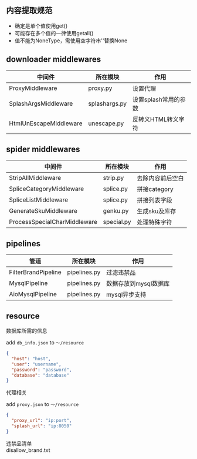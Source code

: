 
## 内容提取规范

+ 确定是单个值使用get()
+ 可能存在多个值的一律使用getall()
+ 值不能为NoneType，需使用空字符串''替换None

## downloader middlewares

|中间件|所在模块|作用|
|---|---|---|
|ProxyMiddleware       |proxy.py     |设置代理|
|SplashArgsMiddleware  |splashargs.py|设置splash常用的参数|
|HtmlUnEscapeMiddleware|unescape.py  |反转义HTML转义字符|

## spider middlewares

|中间件|所在模块|作用|
|---|---|---|
|StripAllMiddleware          |strip.py  |去除内容前后空白|
|SpliceCategoryMiddleware    |splice.py |拼接category|
|SpliceListMiddleware        |splice.py |拼接列表字段|
|GenerateSkuMiddleware       |genku.py  |生成sku及库存|
|ProcessSpecialCharMiddleware|special.py|处理特殊字符|

## pipelines

|管道|所在模块|作用|
|---|---|---|
|FilterBrandPipeline|pipelines.py|过滤违禁品|
|MysqlPipeline      |pipelines.py|数据存放到mysql数据库|
|AioMysqlPipeline   |pipelines.py|mysql异步支持|

## resource

数据库所需的信息

add `db_info.json` to `～/resource`

```json
{
  "host": "host",
  "user": "username",
  "password": "password",
  "database": "database"
}
```

代理相关

add `proxy.json` to `～/resource`

```json
{
  "proxy_url": "ip:port",
  "splash_url": "ip:8050"
}
```

违禁品清单  
disallow_brand.txt